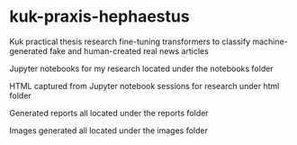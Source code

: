 # kuk-praxis-hephaestus
Kuk practical thesis research fine-tuning transformers to classify machine-generated fake and human-created real news articles

Jupyter notebooks for my research located under the notebooks folder

HTML captured from Jupyter notebook sessions for research under html folder

Generated reports all located under the reports folder

Images generated all located under the images folder